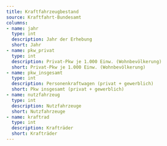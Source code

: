 ```yaml
---
title: Kraftfahrzeugbestand
source: Kraftfahrt-Bundesamt
columns:
- name: jahr
  type: int
  description: Jahr der Erhebung
  short: Jahr
- name: pkw_privat
  type: int
  description: Privat-Pkw je 1.000 Einw. (Wohnbevölkerung)
  short: Privat-Pkw je 1.000 Einw. (Wohnbevölkerung)
- name: pkw_insgesamt
  type: int
  description: Personenkraftwagen (privat + gewerblich)
  short: Pkw insgesamt (privat + gewerblich)
- name: nutzfahrzeug
  type: int
  description: Nutzfahrzeuge
  short: Nutzfahrzeuge
- name: kraftrad
  type: int
  description: Krafträder
  short: Krafträder
---
```

